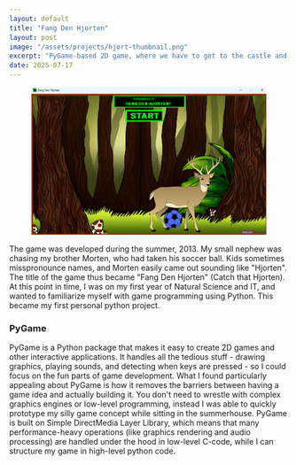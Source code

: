 ```yaml
---
layout: default
title: "Fang Den Hjorten"
layout: post
image: "/assets/projects/hjort-thumbnail.png"
excerpt: "PyGame-based 2D game, where we have to get to the castle and defeat the deer by kicking balls at it."
date: 2025-07-17
---
```


<figure>
  <img src="/assets/projects/FangDenHjorten_Intro.png" alt="Description of image" width="600">
</figure>

The game was developed during the summer, 2013. My small nephew was chasing my brother Morten, who had taken his soccer ball. Kids sometimes misspronounce names, and Morten easily came out sounding like "Hjorten". The title of the game thus became "Fang Den Hjorten" (Catch that Hjorten). At this point in time, I was on my first year of Natural Science and IT, and wanted to familiarize myself with game programming using Python. This became my first personal python project.

### PyGame

PyGame is a Python package that makes it easy to create 2D games and other interactive applications. It handles all the tedious stuff - drawing graphics, playing sounds, and detecting when keys are pressed - so I could focus on the fun parts of game development. What I found particularly appealing about PyGame is how it removes the barriers between having a game idea and actually building it. You don't need to wrestle with complex graphics engines or low-level programming, instead I was able to quickly prototype my silly game concept while sitting in the summerhouse. PyGame is built on Simple DirectMedia Layer Library, which means that many performance-heavy operations (like graphics rendering and audio processing) are handled under the hood in low-level C-code, while I can structure my game in high-level python code.
